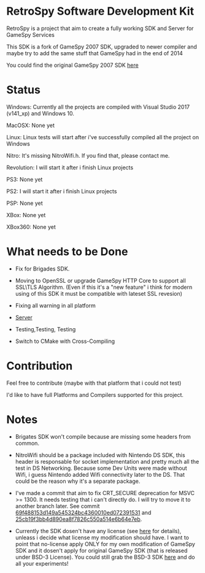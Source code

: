# RetroSpy Software Development Kit
RetroSpy is a project that aim to create a fully working SDK and Server for GameSpy Services

This SDK is a fork of GameSpy 2007 SDK, upgraded to newer compiler and maybe try to add the same stuff that GameSpy had in the end of 2014

You could find the original GameSpy 2007 SDK [here](https://github.com/nitrocaster/GameSpy)

Status
===

Windows: Currently all the projects are compiled with Visual Studio 2017 (v141_xp) and Windows 10.

MacOSX: None yet

Linux: Linux tests will start after i've successfully compiled all the project on Windows

Nitro: It's missing NitroWifi.h. If you find that, please contact me.

Revolution: I will start it after i finish Linux projects

PS3: None yet

PS2: I will start it after i finish Linux projects

PSP: None yet

XBox: None yet

XBox360: None yet

What needs to be Done
===

- Fix for Brigades SDK.

- Moving to OpenSSL or upgrade GameSpy HTTP Core to support all SSL\TLS Algorithm. (Even if this it's a "new feature" i think for modern using of this SDK it must be compatible with lateset SSL revesion)

- Fixing all warning in all platform

- [Server](https://github.com/arves100/retrospy-server)

- Testing,Testing, Testing

- Switch to CMake with Cross-Compiling

Contribution
===

Feel free to contribute (maybe with that platform that i could not test)

I'd like to have full Platforms and Compilers supported for this project.

Notes
===

- Brigates SDK won't compile because are missing some headers from common.

- NitroWifi should be a package included with Nintendo DS SDK, this header is responsable for socket implementation and pretty much all the test in DS Networking. Because some Dev Units were made without Wifi, i guess Nintendo added Wifi connectivity later to the DS. That could be the reason why it's a separate package.

- I've made a commit that aim to fix CRT_SECURE deprecation for MSVC >= 1300. It needs testing that i can't directly do. I will try to move it to another branch later. See commit [69f488153d149a545324bc4360010ed072391531](https://github.com/arves100/retrospy-sdk/commit/69f488153d149a545324bc4360010ed072391531) and [25cb19f3bb4d890ea8f7826c550a514e6b64e7eb](https://github.com/arves100/retrospy-sdk/commit/25cb19f3bb4d890ea8f7826c550a514e6b64e7eb).

- Currently the SDK dosen't have any license (see [here](https://choosealicense.com/no-license/) for details), unleass i decide what license my modification should have. I want to point that no-license apply ONLY for my own modification of GameSpy SDK and it dosen't apply for original GameSpy SDK (that is released under BSD-3 License). You could still grab the BSD-3 SDK [here](https://github.com/nitrocaster/GameSpy) and do all your experiments!